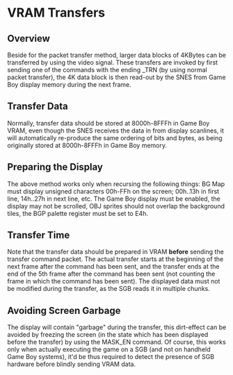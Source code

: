 # VRAM Transfers

## Overview

Beside for the packet transfer method, larger data blocks of 4KBytes can
be transferred by using the video signal. These transfers are invoked by
first sending one of the commands with the ending \_TRN (by using normal
packet transfer), the 4K data block is then read-out by the SNES from
Game Boy display memory during the next frame.

## Transfer Data

Normally, transfer data should be stored at 8000h-8FFFh in Game Boy VRAM,
even though the SNES receives the data in from display scanlines, it
will automatically re-produce the same ordering of bits and bytes, as
being originally stored at 8000h-8FFFh in Game Boy memory.

## Preparing the Display

The above method works only when recursing the following things: BG Map
must display unsigned characters 00h-FFh on the screen; 00h..13h in
first line, 14h..27h in next line, etc. The Game Boy display must be
enabled, the display may not be scrolled, OBJ sprites should not overlap
the background tiles, the BGP palette register must be set to E4h.

## Transfer Time

Note that the transfer data should be prepared in VRAM **before** sending
the transfer command packet. The actual transfer starts at the beginning
of the next frame after the command has been sent, and the transfer ends
at the end of the 5th frame after the command has been sent (not
counting the frame in which the command has been sent). The displayed
data must not be modified during the transfer, as the SGB reads it in
multiple chunks.

## Avoiding Screen Garbage

The display will contain "garbage" during the transfer, this
dirt-effect can be avoided by freezing the screen (in the state which
has been displayed before the transfer) by using the MASK_EN command.
Of course, this works only when actually executing the game on a SGB
(and not on handheld Game Boy systems), it'd be thus required to detect
the presence of SGB hardware before blindly sending VRAM data.
